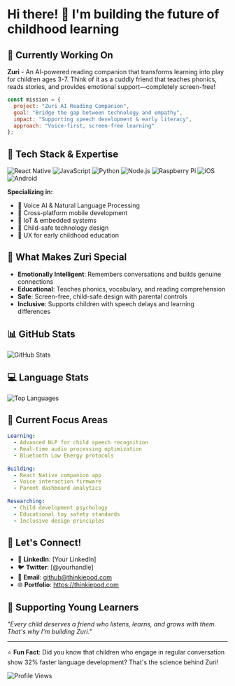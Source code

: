 # Hi there! 👋 I'm building the future of childhood learning

## 🚀 Currently Working On
**Zuri** - An AI-powered reading companion that transforms learning into play for children ages 3-7. Think of it as a cuddly friend that teaches phonics, reads stories, and provides emotional support—completely screen-free!

```javascript
const mission = {
  project: "Zuri AI Reading Companion",
  goal: "Bridge the gap between technology and empathy",
  impact: "Supporting speech development & early literacy",
  approach: "Voice-first, screen-free learning"
};
```

## 🔧 Tech Stack & Expertise
![React Native](https://img.shields.io/badge/React_Native-20232A?style=for-the-badge&logo=react&logoColor=61DAFB)
![JavaScript](https://img.shields.io/badge/JavaScript-F7DF1E?style=for-the-badge&logo=javascript&logoColor=black)
![Python](https://img.shields.io/badge/Python-3776AB?style=for-the-badge&logo=python&logoColor=white)
![Node.js](https://img.shields.io/badge/Node.js-43853D?style=for-the-badge&logo=node.js&logoColor=white)
![Raspberry Pi](https://img.shields.io/badge/-RaspberryPi-C51A4A?style=for-the-badge&logo=Raspberry-Pi)
![iOS](https://img.shields.io/badge/iOS-000000?style=for-the-badge&logo=ios&logoColor=white)
![Android](https://img.shields.io/badge/Android-3DDC84?style=for-the-badge&logo=android&logoColor=white)

**Specializing in:**
- 🎯 Voice AI & Natural Language Processing
- 📱 Cross-platform mobile development
- 🤖 IoT & embedded systems
- 👶 Child-safe technology design
- 🎨 UX for early childhood education

## 🌟 What Makes Zuri Special
- **Emotionally Intelligent**: Remembers conversations and builds genuine connections
- **Educational**: Teaches phonics, vocabulary, and reading comprehension
- **Safe**: Screen-free, child-safe design with parental controls
- **Inclusive**: Supports children with speech delays and learning differences

## 📊 GitHub Stats
![GitHub Stats](https://github-readme-stats.vercel.app/api?username=Thinkiepod&show_icons=true&theme=tokyonight)

## 💻 Language Stats
![Top Languages](https://github-readme-stats.vercel.app/api/top-langs/?username=Thinkiepod&layout=compact&theme=tokyonight)

## 🎯 Current Focus Areas
```yaml
Learning:
  - Advanced NLP for child speech recognition
  - Real-time audio processing optimization
  - Bluetooth Low Energy protocols
  
Building:
  - React Native companion app
  - Voice interaction firmware
  - Parent dashboard analytics
  
Researching:
  - Child development psychology
  - Educational toy safety standards
  - Inclusive design principles
```

## 🤝 Let's Connect!
- 💼 **LinkedIn**: [Your LinkedIn]
- 🐦 **Twitter**: [@yourhandle]
- 📧 **Email**: github@thinkiepod.com
- 🌐 **Portfolio**: https://thinkiepod.com

## 💝 Supporting Young Learners
*"Every child deserves a friend who listens, learns, and grows with them. That's why I'm building Zuri."*

---
⭐ **Fun Fact**: Did you know that children who engage in regular conversation show 32% faster language development? That's the science behind Zuri!

![Profile Views](https://komarev.com/ghpvc/?username=Thinkiepod&color=blueviolet)
